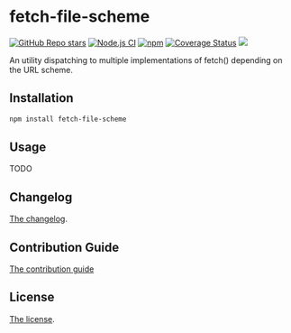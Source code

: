 # fetch-file-scheme

[![GitHub Repo stars](https://img.shields.io/github/stars/nicolas-van/fetch-file-scheme?style=social)](https://github.com/nicolas-van/fetch-file-scheme/stargazers) [![Node.js CI](https://github.com/nicolas-van/fetch-file-scheme/workflows/Node.js%20CI/badge.svg)](https://github.com/nicolas-van/fetch-file-scheme/actions) [![npm](https://img.shields.io/npm/v/fetch-file-scheme)](https://www.npmjs.com/package/fetch-file-scheme) [![Coverage Status](https://coveralls.io/repos/github/nicolas-van/fetch-file-scheme/badge.svg?branch=master)](https://coveralls.io/github/nicolas-van/fetch-file-scheme?branch=master) [![](https://data.jsdelivr.com/v1/package/npm/fetch-file-scheme/badge)](https://www.jsdelivr.com/package/npm/fetch-file-scheme)

An utility dispatching to multiple implementations of fetch() depending on the URL scheme.

## Installation

```bash
npm install fetch-file-scheme
```

## Usage

TODO

## Changelog

[The changelog](https://github.com/nicolas-van/fetch-file-scheme/blob/master/CHANGELOG.md).

## Contribution Guide

[The contribution guide](https://github.com/nicolas-van/fetch-file-scheme/blob/master/CONTRIBUTING.md)

## License

[The license](https://github.com/nicolas-van/fetch-file-scheme/blob/master/LICENSE.md).
